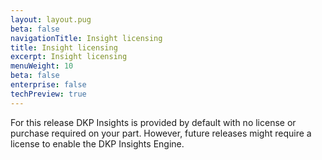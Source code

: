 ```yaml
---
layout: layout.pug
beta: false
navigationTitle: Insight licensing
title: Insight licensing
excerpt: Insight licensing
menuWeight: 10
beta: false
enterprise: false
techPreview: true
---
```


For this release DKP Insights is provided by default with no license or purchase required on your part. However, future releases might require a license to enable the DKP Insights Engine.
